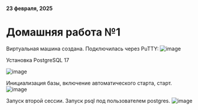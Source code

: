 #### 23 февраля, 2025
# Домашняя работа №1

Виртуальная машина создана. Подключилась через PuTTY:
![image](https://github.com/user-attachments/assets/d8f0e0d7-36ec-45ba-ab5d-a8b8c3d49563)

Установка PostgreSQL 17

![image](https://github.com/user-attachments/assets/e1621088-d046-4862-b4af-f0e1e328d49e)

Инициализация базы, включение автоматического старта, старт. 
![image](https://github.com/user-attachments/assets/a790ec37-6e2b-4073-b066-fb9c5f2dd84d)

Запуск второй сессии. Запуск psql под пользователем postgres.
![image](https://github.com/user-attachments/assets/d5530600-e931-4ab4-aba8-b3679dfe9ea0)
